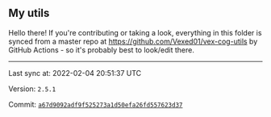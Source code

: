 ## My utils

Hello there! If you're contributing or taking a look, everything in this folder
is synced from a master repo at https://github.com/Vexed01/vex-cog-utils by GitHub Actions -
so it's probably best to look/edit there.

---

Last sync at: 2022-02-04 20:51:37 UTC

Version: `2.5.1`

Commit: [`a67d9092adf9f525273a1d50efa26fd557623d37`](https://github.com/Vexed01/vex-cog-utils/commit/a67d9092adf9f525273a1d50efa26fd557623d37)
